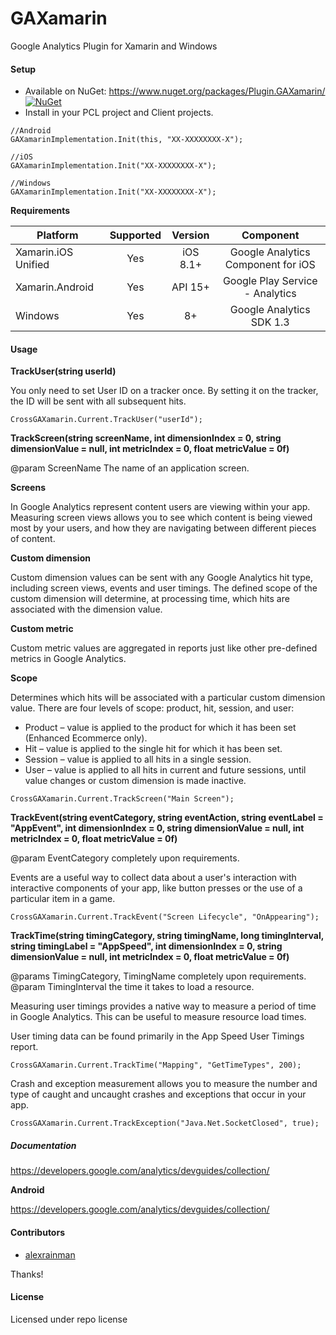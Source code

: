 # GAXamarin

Google Analytics Plugin for Xamarin and Windows

#### Setup
* Available on NuGet: https://www.nuget.org/packages/Plugin.GAXamarin/ [![NuGet](https://img.shields.io/nuget/v/Plugin.GAXamarin.svg?label=NuGet)](https://www.nuget.org/packages/Plugin.GAXamarin/)
* Install in your PCL project and Client projects.

```
//Android
GAXamarinImplementation.Init(this, "XX-XXXXXXXX-X");

//iOS
GAXamarinImplementation.Init("XX-XXXXXXXX-X");

//Windows
GAXamarinImplementation.Init("XX-XXXXXXXX-X");
```

**Requirements**

|Platform|Supported|Version|Component|
| ------------------- | :-----------: | :-----------: | :------------------: |
|Xamarin.iOS Unified|Yes|iOS 8.1+|Google Analytics Component for iOS|
|Xamarin.Android|Yes|API 15+|Google Play Service - Analytics|
|Windows|Yes|8+|Google Analytics SDK 1.3|

#### Usage

**TrackUser(string userId)**

You only need to set User ID on a tracker once. By setting it on the tracker, the ID will be sent with all subsequent hits.

```
CrossGAXamarin.Current.TrackUser("userId");
```

**TrackScreen(string screenName, int dimensionIndex = 0, string dimensionValue = null, int metricIndex = 0, float metricValue = 0f)**

@param ScreenName The name of an application screen.
            
**Screens** 

In Google Analytics represent content users are viewing within your app. Measuring screen views allows you to see which content is being viewed most by your users, and how they are navigating between different pieces of content.

**Custom dimension** 

Custom dimension values can be sent with any Google Analytics hit type, including screen views, events and user timings. The defined scope of the custom dimension will determine, at processing time, which hits are associated with the dimension value.

**Custom metric** 

Custom metric values are aggregated in reports just like other pre-defined metrics in Google Analytics.

**Scope** 

Determines which hits will be associated with a particular custom dimension value. There are four levels of scope: product, hit, session, and user:

* Product – value is applied to the product for which it has been set (Enhanced Ecommerce only).
* Hit – value is applied to the single hit for which it has been set.
* Session – value is applied to all hits in a single session.
* User – value is applied to all hits in current and future sessions, until value changes or custom dimension is made inactive.

```
CrossGAXamarin.Current.TrackScreen("Main Screen");
```

**TrackEvent(string eventCategory, string eventAction, string eventLabel = "AppEvent", int dimensionIndex = 0, string dimensionValue = null, int metricIndex = 0, float metricValue = 0f)**

@param EventCategory completely upon requirements.

Events are a useful way to collect data about a user's interaction with interactive components of your app, like button presses or the use of a particular item in a game.

```
CrossGAXamarin.Current.TrackEvent("Screen Lifecycle", "OnAppearing");
```

**TrackTime(string timingCategory, string timingName, long timingInterval, string timingLabel = "AppSpeed", int dimensionIndex = 0, string dimensionValue = null, int metricIndex = 0, float metricValue = 0f)**

@params TimingCategory, TimingName completely upon requirements.
@param TimingInterval the time it takes to load a resource.

Measuring user timings provides a native way to measure a period of time in Google Analytics. This can be useful to measure resource load times.

User timing data can be found primarily in the App Speed User Timings report.

```
CrossGAXamarin.Current.TrackTime("Mapping", "GetTimeTypes", 200);
```

Crash and exception measurement allows you to measure the number and type of caught and uncaught crashes and exceptions that occur in your app.

```
CrossGAXamarin.Current.TrackException("Java.Net.SocketClosed", true);
```

##### Documentation

https://developers.google.com/analytics/devguides/collection/

**Android**

https://developers.google.com/analytics/devguides/collection/

#### Contributors
* [alexrainman](https://github.com/alexrainman)

Thanks!

#### License
Licensed under repo license

